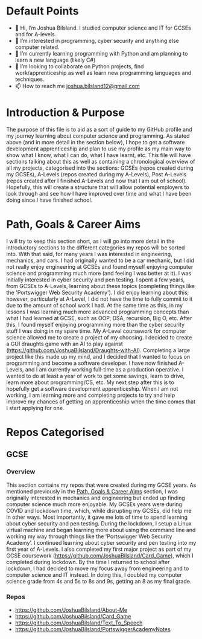 # Default Points
- 👋 Hi, I’m Joshua Bilsland. I studied computer science and IT for GCSEs and for A-levels.
- 👀 I’m interested in programming, cyber security and anything else computer related.
- 🌱 I’m currently learning programming with Python and am planning to learn a new language (likely C#)
- 💞️ I’m looking to collaborate on Python projects, find work/apprenticeship as well as learn new programming languages and techniques.
- 📫 How to reach me joshua.bilsland12@gmail.com

# Introduction & Purpose
The purpose of this file is to aid as a sort of guide to my GitHub profile and my journey learning about computer science and programming. As stated above (and in more detail in the section below), I hope to get a software development apprenticeship and plan to use my profile as my main way to show what I know, what I can do, what I have learnt, etc. This file will have sections talking about this as well as containing a chronological overview of all my projects, categorised into the sections: GCSEs (repos created during my GCSEs), A-Levels (repos created during my A-Levels), Post A-Levels (repos created after I finished A-Levels and now that I am out of school). Hopefully, this will create a structure that will allow potential employers to look through and see how I have improved over time and what I have been doing since I have finished school.

# Path, Goals & Career Aims
I will try to keep this section short, as I will go into more detail in the introductory sections to the different categories my repos will be sorted into. With that said, for many years I was interested in engineering, mechanics, and cars. I had originally wanted to be a car mechanic, but I did not really enjoy engineering at GCSEs and found myself enjoying computer science and programming much more (and feeling I was better at it). I was initially interested in cyber security and pen testing. I spent a few years, from GCSEs to A-Levels, learning about these topics (completing things like the 'Portswigger Web Security Academy'). I did enjoy learning about this; however, particularly at A-Level, I did not have the time to fully commit to it due to the amount of school work I had. At the same time as this, in my lessons I was learning much more advanced programming concepts than what I had learned at GCSE, such as OOP, DSA, recursion, Big O, etc. After this, I found myself enjoying programming more than the cyber security stuff I was doing in my spare time. My A-Level coursework for computer science allowed me to create a project of my choosing. I decided to create a GUI draughts game with an AI to play against (https://github.com/JoshuaBilsland/Draughts-with-AI). Completing a large project like this made up my mind, and I decided that I wanted to focus on programming and become a software developer. I have now finished A-Levels, and I am currently working full-time as a production operative. I wanted to do at least a year of work to get some savings, learn to drive, learn more about programming/CS, etc. My next step after this is to hopefully get a software development apprenticeship. When I am not working, I am learning more and completing projects to try and help improve my chances of getting an apprenticeship when the time comes that I start applying for one.

# Repos Categorised
## GCSE
### Overview
This section contains my repos that were created during my GCSE years. As mentioned previously in the [Path, Goals & Career Aims](#path-goals--career-aims) section, I was originally interested in mechanics and engineering but ended up finding computer science much more enjoyable. My GCSEs years were during COVID and lockdown time, which, while disrupting my GCSEs, did help me in other ways. Most importantly, it gave me lots of time to spend learning about cyber security and pen testing. During the lockdown, I setup a Linux virtual machine and began learning more about using the command line and working my way through things like the 'Portswigger Web Security Academy'. I continued learning about cyber security and pen testing into my first year of A-Levels. I also completed my first major project as part of my GCSE coursework (https://github.com/JoshuaBilsland/Card_Game), which I completed during lockdown. By the time I returned to school after lockdown, I had decided to move my focus away from engineering and to computer science and IT instead. In doing this, I doubled my computer science grade from 4s and 5s to 8s and 9s, getting an 8 as my final grade.
### Repos
- https://github.com/JoshuaBilsland/About-Me
- https://github.com/JoshuaBilsland/Card_Game
- https://github.com/JoshuaBilsland/Text_To_Speech
- https://github.com/JoshuaBilsland/PortswiggerAcademyNotes
